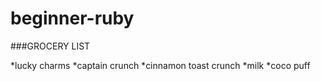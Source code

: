 # beginner-ruby

###GROCERY LIST

*lucky charms
*captain crunch
*cinnamon toast crunch
*milk
*coco puff
